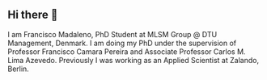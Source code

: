 ## Hi there 👋

I am Francisco Madaleno, PhD Student at MLSM Group @ DTU Management, Denmark. I am doing my PhD under the supervision of Professor Francisco Camara Pereira and Associate Professor Carlos M. Lima Azevedo. 
Previously I was working as an Applied Scientist at Zalando, Berlin. 

<!--
**fmfsa/fmfsa** is a ✨ _special_ ✨ repository because its `README.md` (this file) appears on your GitHub profile.

Here are some ideas to get you started:

- 🔭 I’m currently working on ...
- 🌱 I’m currently learning ...
- 👯 I’m looking to collaborate on ...
- 🤔 I’m looking for help with ...
- 💬 Ask me about ...
- 📫 How to reach me: ...
- 😄 Pronouns: ...
- ⚡ Fun fact: ...
-->
